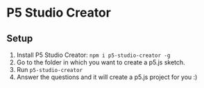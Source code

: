 # P5 Studio Creator

## Setup
1. Install P5 Studio Creator: `npm i p5-studio-creator -g`
2. Go to the folder in which you want to create a p5.js sketch.
3. Run `p5-studio-creator`
4. Answer the questions and it will create a p5.js project for you :)